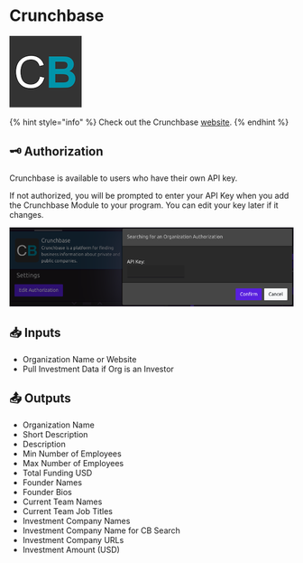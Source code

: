 # Crunchbase

![Find business information about private and public companies.](../../.gitbook/assets/crunchbase.png)

{% hint style="info" %}
Check out the Crunchbase [website](https://data.crunchbase.com/reference).
{% endhint %}

## 🗝 Authorization

Crunchbase is available to users who have their own API key.

If not authorized, you will be prompted to enter your API Key when you add the Crunchbase Module to your program. You can edit your key later if it changes.

![](../../.gitbook/assets/screen-shot-2019-07-16-at-3.06.22-pm.png)

## 📥 Inputs

* Organization Name or Website
* Pull Investment Data if Org is an Investor

## 📤 Outputs

* Organization Name
* Short Description
* Description
* Min Number of Employees
* Max Number of Employees
* Total Funding USD
* Founder Names
* Founder Bios
* Current Team Names
* Current Team Job Titles
* Investment Company Names
* Investment Company Name for CB Search
* Investment Company URLs
* Investment Amount \(USD\)

